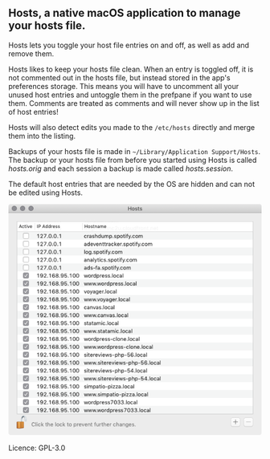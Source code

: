 Hosts, a native macOS application to manage your hosts file.
----------------------------------------------------------

Hosts lets you toggle your host file entries on and off, as well as add and remove them.

Hosts likes to keep your hosts file clean. When an entry is toggled off, it is not commented out in the hosts file, but instead stored in the app's preferences storage. This means you will have to uncomment all your unused host entries and untoggle them in the prefpane if you want to use them. Comments are treated as comments and will never show up in the list of host entries!

Hosts will also detect edits you made to the ``/etc/hosts`` directly and merge them into the listing.

Backups of your hosts file is made in ``~/Library/Application Support/Hosts``. The backup or your hosts file from before you started using Hosts is called *hosts.orig* and each session a backup is made called *hosts.session*.

The default host entries that are needed by the OS are hidden and can not be edited using Hosts.
 
![](https://github.com/pryley/Hosts.app/raw/master/screenshots/edit.png)

Licence: GPL-3.0
